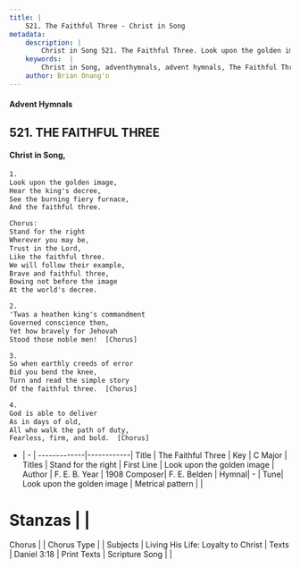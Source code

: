 ```yaml
---
title: |
    521. The Faithful Three - Christ in Song
metadata:
    description: |
        Christ in Song 521. The Faithful Three. Look upon the golden image, Hear the king's decree, See the burning fiery furnace, And the faithful three. Chorus: Stand for the right Wherever you may be, Trust in the Lord, Like the faithful three. We will follow their example, Brave and faithful three, Bowing not before the image At the world's decree.
    keywords:  |
        Christ in Song, adventhymnals, advent hymnals, The Faithful Three, Look upon the golden image. Stand for the right
    author: Brian Onang'o
---
```


#### Advent Hymnals
## 521. THE FAITHFUL THREE
####  Christ in Song,

```txt
1.
Look upon the golden image,
Hear the king's decree,
See the burning fiery furnace,
And the faithful three.

Chorus:
Stand for the right
Wherever you may be,
Trust in the Lord,
Like the faithful three.
We will follow their example,
Brave and faithful three,
Bowing not before the image
At the world's decree.

2.
'Twas a heathen king's commandment
Governed conscience then,
Yet how bravely for Jehovah
Stood those noble men!  [Chorus]

3.
So when earthly creeds of error
Bid you bend the knee,
Turn and read the simple story
Of the faithful three.  [Chorus]

4.
God is able to deliver
As in days of old,
All who walk the path of duty,
Fearless, firm, and bold.  [Chorus]

```

- |   -  |
-------------|------------|
Title | The Faithful Three |
Key | C Major |
Titles | Stand for the right |
First Line | Look upon the golden image |
Author | F. E. B.
Year | 1908
Composer| F. E. Belden |
Hymnal|  - |
Tune| Look upon the golden image |
Metrical pattern | |
# Stanzas |  |
Chorus |  |
Chorus Type |  |
Subjects | Living His Life: Loyalty to Christ |
Texts | Daniel 3:18 |
Print Texts | 
Scripture Song |  |
    
